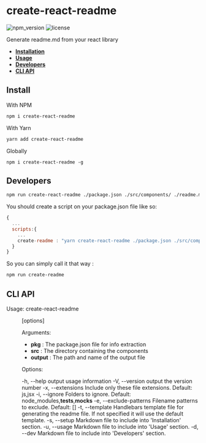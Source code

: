 # create-react-readme

![npm_version](https://img.shields.io/npm/v/create-react-readme)
![license](https://img.shields.io/npm/l/create-react-readme)

Generate readme.md from your react library

- **[Installation](#install)**
- **[Usage](#usage)**
- **[Developers](#dev)**
- **[CLI API](#api)**


<a name="install"></a>
## Install

With NPM
```bash
npm i create-react-readme
```

With Yarn
```bash
yarn add create-react-readme
```

Globally
```
npm i create-react-readme -g
```

<a name="dev"></a>
## Developers

```bash
npm run create-react-readme ./package.json ./src/components/ ./readme.md -s ./setup_readme.md -u ./usage_readme.md -d ./dev_readme.md
```

You should create a script on your package.json file like so:

```js
{
  ...
  scripts:{
    ...
    create-readme : "yarn create-react-readme ./package.json ./src/components/ ./readme.md -s ./setup_readme.md -u ./usage_readme.md -d ./dev_readme.md"
  }
}
```
So you can simply call it that way :
```bash
npm run create-readme
```

<a name="api"></a>
## CLI API

Usage: create-react-readme <pkg> <dir> <output> [options]

Arguments:

- **pkg** : The package.json file for info extraction
- **src** : The directory containing the components
- **output** : The path and name of the output file

Options:

  -h, --help                      output usage information
  -V, --version                   output the version number
  -x, --extensions <items>        Include only these file extensions. Default: js,jsx
  -i, --ignore <items>            Folders to ignore. Default: node_modules,__tests__,__mocks__
  -e, --exclude-patterns <items>  Filename patterns to exclude. Default: []
  -t, --template <file>           Handlebars template file for generating the readme file. If not specified it will use the default template.
  -s, --setup <file>		  Markdown file to include into 'Installation' section.
  -u, --usage <file>		  Markdown file to include into 'Usage' section.
  -d, --dev <file>		  Markdown file to include into 'Developers' section.
